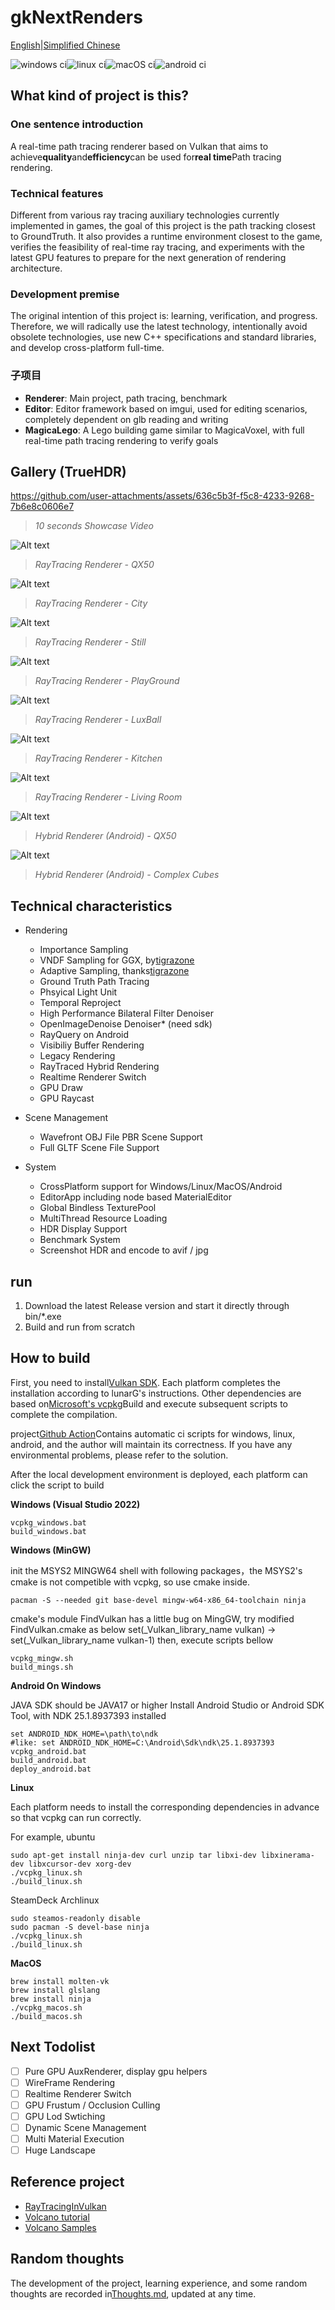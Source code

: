 # gkNextRenders

[English](README.en.md)\|[Simplified Chinese](README.md)

![windows ci](https://github.com/gameknife/gkNextRenderer/actions/workflows/windows.yml/badge.svg)![linux ci](https://github.com/gameknife/gkNextRenderer/actions/workflows/linux.yml/badge.svg)![macOS ci](https://github.com/gameknife/gkNextRenderer/actions/workflows/macos.yml/badge.svg)![android ci](https://github.com/gameknife/gkNextRenderer/actions/workflows/android.yml/badge.svg)

## What kind of project is this?

### One sentence introduction

A real-time path tracing renderer based on Vulkan that aims to achieve**quality**and**efficiency**can be used for**real time**Path tracing rendering.

### Technical features

Different from various ray tracing auxiliary technologies currently implemented in games, the goal of this project is the path tracking closest to GroundTruth.
It also provides a runtime environment closest to the game, verifies the feasibility of real-time ray tracing, and experiments with the latest GPU features to prepare for the next generation of rendering architecture.

### Development premise

The original intention of this project is: learning, verification, and progress. Therefore, we will radically use the latest technology, intentionally avoid obsolete technologies, use new C++ specifications and standard libraries, and develop cross-platform full-time.

### 子项目

-   **Renderer**: Main project, path tracing, benchmark
-   **Editor**: Editor framework based on imgui, used for editing scenarios, completely dependent on glb reading and writing
-   **MagicaLego**: A Lego building game similar to MagicaVoxel, with full real-time path tracing rendering to verify goals

## Gallery (TrueHDR)

<https://github.com/user-attachments/assets/636c5b3f-f5c8-4233-9268-7b6e8c0606e7>

> _10 seconds Showcase Video_

![Alt text](gallery/Qx50.avif?raw=true "Qx50")

> _RayTracing Renderer - QX50_

![Alt text](gallery/city.glb.avif?raw=true "City")

> _RayTracing Renderer - City_

![Alt text](gallery/Still.avif?raw=true "Still")

> _RayTracing Renderer - Still_

![Alt text](gallery/playground.glb.avif?raw=true "PlayGround")

> _RayTracing Renderer - PlayGround_

![Alt text](gallery/LuxBall.avif?raw=true "LuxBall")

> _RayTracing Renderer - LuxBall_

![Alt text](gallery/Kitchen.avif?raw=true "Kitchen")

> _RayTracing Renderer - Kitchen_

![Alt text](gallery/LivingRoom.avif?raw=true "Living Room")

> _RayTracing Renderer - Living Room_

![Alt text](gallery/Qx50_Android.avif?raw=true "Qx50Android")

> _Hybrid Renderer (Android) - QX50_

![Alt text](gallery/Complex_Android.avif?raw=true "ComplexAndroid")

> _Hybrid Renderer (Android) - Complex Cubes_

## Technical characteristics

-   Rendering
    -   Importance Sampling
    -   VNDF Sampling for GGX, by[tigrazone](https://github.com/tigrazone)
    -   Adaptive Sampling, thanks[tigrazone](https://github.com/tigrazone)
    -   Ground Truth Path Tracing
    -   Phsyical Light Unit
    -   Temporal Reproject
    -   High Performance Bilateral Filter Denoiser
    -   OpenImageDenoise Denoiser\* (need sdk)
    -   RayQuery on Android
    -   Visibiliy Buffer Rendering
    -   Legacy Rendering
    -   RayTraced Hybrid Rendering
    -   Realtime Renderer Switch
    -   GPU Draw
    -   GPU Raycast

-   Scene Management
    -   Wavefront OBJ File PBR Scene Support
    -   Full GLTF Scene File Support

-   System
    -   CrossPlatform support for Windows/Linux/MacOS/Android
    -   EditorApp including node based MaterialEditor
    -   Global Bindless TexturePool
    -   MultiThread Resource Loading
    -   HDR Display Support
    -   Benchmark System
    -   Screenshot HDR and encode to avif / jpg

## run

1.  Download the latest Release version and start it directly through bin/\*.exe
2.  Build and run from scratch

## How to build

First, you need to install[Vulkan SDK](https://vulkan.lunarg.com/sdk/home). Each platform completes the installation according to lunarG's instructions. Other dependencies are based on[Microsoft's vcpkg](https://github.com/Microsoft/vcpkg)Build and execute subsequent scripts to complete the compilation.

project[Github Action](.github/workflows)Contains automatic ci scripts for windows, linux, android, and the author will maintain its correctness. If you have any environmental problems, please refer to the solution.

After the local development environment is deployed, each platform can click the script to build

**Windows (Visual Studio 2022)**

    vcpkg_windows.bat
    build_windows.bat

**Windows (MinGW)**

init the MSYS2 MINGW64 shell with following packages，the MSYS2's cmake is not competible with vcpkg, so use cmake inside.

    pacman -S --needed git base-devel mingw-w64-x86_64-toolchain ninja

cmake's module FindVulkan has a little bug on MingGW, try modified FindVulkan.cmake as below
set(\_Vulkan_library_name vulkan) -> set(\_Vulkan_library_name vulkan-1)
then, execute scripts bellow

    vcpkg_mingw.sh
    build_mings.sh

**Android On Windows**

JAVA SDK should be JAVA17 or higher
Install Android Studio or Android SDK Tool, with NDK 25.1.8937393 installed

    set ANDROID_NDK_HOME=\path\to\ndk
    #like: set ANDROID_NDK_HOME=C:\Android\Sdk\ndk\25.1.8937393
    vcpkg_android.bat
    build_android.bat
    deploy_android.bat

**Linux**

Each platform needs to install the corresponding dependencies in advance so that vcpkg can run correctly.

For example, ubuntu

    sudo apt-get install ninja-dev curl unzip tar libxi-dev libxinerama-dev libxcursor-dev xorg-dev
    ./vcpkg_linux.sh
    ./build_linux.sh

SteamDeck Archlinux

    sudo steamos-readonly disable
    sudo pacman -S devel-base ninja
    ./vcpkg_linux.sh
    ./build_linux.sh

**MacOS**

    brew install molten-vk
    brew install glslang
    brew install ninja
    ./vcpkg_macos.sh
    ./build_macos.sh

## Next Todolist

-   [ ] Pure GPU AuxRenderer, display gpu helpers
-   [ ] WireFrame Rendering
-   [ ] Realtime Renderer Switch
-   [ ] GPU Frustum / Occlusion Culling
-   [ ] GPU Lod Swtiching
-   [ ] Dynamic Scene Management
-   [ ] Multi Material Execution
-   [ ] Huge Landscape

## Reference project

-   [RayTracingInVulkan](https://github.com/GPSnoopy/RayTracingInVulkan)
-   [Volcano tutorial](https://vulkan-tutorial.com/)
-   [Volcano Samples](https://github.com/KhronosGroup/Vulkan-Samples)

## Random thoughts

The development of the project, learning experience, and some random thoughts are recorded in[Thoughts.md](doc/Thoughts.md), updated at any time.
